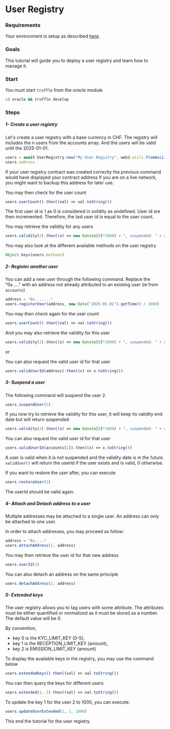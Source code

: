 
# User Registry

### Requirements

Your environment is setup as described [here](./Tutorials.md#requirements).

### Goals

This tutorial will guide you to deploy a user registry and learn how to manage it.

### Start

You must start `truffle` from the *oracle* module
```bash
cd oracle && truffle develop
```

### Steps

##### 1- Create a user registry

Let's create a user registry with a base currency in CHF.
The registry will includes the n users from the accounts array.
And the users will be valid until the 2025-01-01.

```javascript
users = await UserRegistry.new("My User Registry", web3.utils.fromAscii("CHF"), accounts, new Date("2025-01-01").getTime() / 1000)
users.address
```

If your user registry contract was created correctly the previous command would have displayed your contract address
If you are on a live network, you might want to backup this address for later use.

You may then check for the user count
```javascript
users.userCount().then((val) => val.toString())
```

The first user id is 1 as 0 is considered in solidity as undefined.
User id are then incremented. Therefore, the last user id is equal to the user count.

You may retrieve the validity for any users
```javascript
users.validity(2).then((x) => new Date(x[0]*1000) + ", suspended: " + x[1])
```

You may also look at the different available methods on the user registry
```javascript
Object.keys(users.methods)
```

##### 2- Register another user

You can add a new user through the following command. Replace the "0x....." with an address not already attributed to an existing user (ie from ```accounts```)
```javascript
address = "0x......."
users.registerUser(address, new Date("2025-01-01").getTime() / 1000)
```

You may then check again for the user count
```javascript
users.userCount().then((val) => val.toString())
```

And you may also retrieve the validity for this user
```javascript
users.validity(2).then((x) => new Date(x[0]*1000) + ", suspended: " + x[1])
```

or 

You can also request the valid user id for that user
```javascript
users.validUserId(address).then((x) => x.toString())
```

##### 3- Suspend a user

The following command will suspend the user 2.
```javascript
users.suspendUser(2)
```
If you now try to retrieve the validity for this user, it will keep its validity end date but will return suspended
```javascript
users.validity(2).then((x) => new Date(x[0]*1000) + ", suspended: " + x[1])
```

You can also request the valid user id for that user
```javascript
users.validUserId(accounts[1]).then((x) => x.toString())
```
A user is valid when it is not suspended and the validity date is in the future.
`validUser()` will return the userId if the user exists and is valid, 0 otherwise.

If you want to restore the user after, you can execute
```javascript
users.restoreUser(2)
```

The userId should be valid again.

##### 4- Attach and Detach address to a user

Multiple addresses may be attached to a single user.
An address can only be attached to one user.

In order to attach addresses, you may proceed as follow:
```javascript
address = "0x...."
users.attachAddress(1, address)
```

You may then retrieve the user id for that new address
```javascript
users.userId(1)
```

You can also detach an address on the same principle
```javascript
users.detachAddress(1, address)
```

##### 5- Extended keys

The user registry allows you to tag users with some attribute.
The attributes must be either quantified or normalized as it must be stored as a number.
The default value will be 0.

By convention,
- key 0 is the KYC_LIMIT_KEY (0-5),
- key 1 is the RECEPTION_LIMIT_KEY (amount),
- key 2 is EMISSION_LIMIT_KEY (amount)

To display the available keys in the registry, you may use the command below
```javascript
users.extendedKeys().then((val) => val.toString())
```

You can then query the keys for different users
```javascript
users.extended(1, 2).then((val) => val.toString())
```

To update the key 1 for the user 2 to 1000, you can execute:
```javascript
users.updateUserExtended(1, 1, 1000)
```

This end the tutorial for the user registry.
